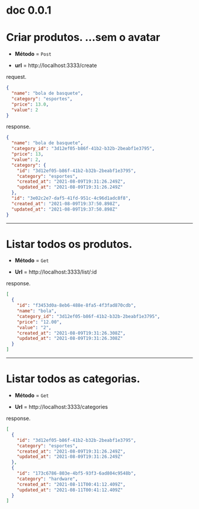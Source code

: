 # doc 0.0.1

# Criar produtos. ...sem o avatar

- **Método** = `Post`

- **url** = http://localhost:3333/create

request.

```json
{
  "name": "bola de basquete",
  "category": "esportes",
  "price": 13.0,
  "value": 2
}
```

response.

```json
{
  "name": "bola de basquete",
  "category_id": "3d12ef05-b86f-41b2-b32b-2beabf1e3795",
  "price": 13,
  "value": 2,
  "category": {
    "id": "3d12ef05-b86f-41b2-b32b-2beabf1e3795",
    "category": "esportes",
    "created_at": "2021-08-09T19:31:26.249Z",
    "updated_at": "2021-08-09T19:31:26.249Z"
  },
  "id": "3e02c2e7-daf5-41fd-951c-4c96d1adc8f8",
  "created_at": "2021-08-09T19:37:50.898Z",
  "updated_at": "2021-08-09T19:37:50.898Z"
}
```

---

# Listar todos os produtos.

- **Método** = `Get`

- **Url** = http://localhost:3333/list/:id

response.

```json
[
  {
    "id": "f3453d0a-8eb6-488e-8fa5-4f3fad870cdb",
    "name": "bola",
    "category_id": "3d12ef05-b86f-41b2-b32b-2beabf1e3795",
    "price": "12.00",
    "value": "2",
    "created_at": "2021-08-09T19:31:26.308Z",
    "updated_at": "2021-08-09T19:31:26.308Z"
  }
]
```

---

# Listar todos as categorias.

- **Método** = `Get`

- **Url** = http://localhost:3333/categories

response.

```json
[
  {
    "id": "3d12ef05-b86f-41b2-b32b-2beabf1e3795",
    "category": "esportes",
    "created_at": "2021-08-09T19:31:26.249Z",
    "updated_at": "2021-08-09T19:31:26.249Z"
  },
  {
    "id": "173c6786-803e-4bf5-93f3-6ad804c9548b",
    "category": "hardware",
    "created_at": "2021-08-11T00:41:12.409Z",
    "updated_at": "2021-08-11T00:41:12.409Z"
  }
]
```

